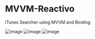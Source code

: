 # MVVM-Reactivo

iTunes Searcher using MVVM and Binding

![image](https://user-images.githubusercontent.com/49013250/202909889-b620b940-4fc7-42a9-89fa-8f7fb38e3c75.png)
![image](https://user-images.githubusercontent.com/49013250/202909897-81d82409-f39d-4253-84bb-82a139aea522.png)
![image](https://user-images.githubusercontent.com/49013250/202909904-d40210da-28be-4d60-86b5-8a89ee737eb3.png)
